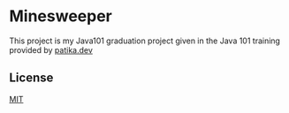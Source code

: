 # Minesweeper
This project is my Java101 graduation project given in the Java 101 training provided by [patika.dev](https://app.patika.dev/courses/java101/pratik-boks)

## License
[MIT](https://choosealicense.com/licenses/mit/)